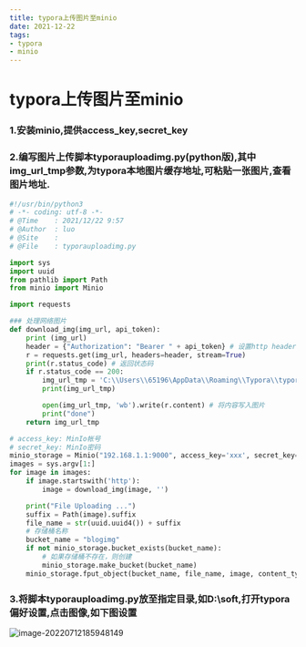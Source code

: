 ```yaml
---
title: typora上传图片至minio
date: 2021-12-22
tags:
- typora
- minio
---
```


# typora上传图片至minio



### 1.安装minio,提供access_key,secret_key



### 2.编写图片上传脚本**typorauploadimg.py**(python版),其中img_url_tmp参数,为typora本地图片缓存地址,可粘贴一张图片,查看图片地址.

```python
#!/usr/bin/python3
# -*- coding: utf-8 -*-
# @Time    : 2021/12/22 9:57
# @Author  : luo
# @Site    :
# @File    : typorauploadimg.py

import sys
import uuid
from pathlib import Path
from minio import Minio

import requests

### 处理网络图片
def download_img(img_url, api_token):
    print (img_url)
    header = {"Authorization": "Bearer " + api_token} # 设置http header，视情况加需要的条目，这里的token是用来鉴权的一种方式
    r = requests.get(img_url, headers=header, stream=True)
    print(r.status_code) # 返回状态码
    if r.status_code == 200:
        img_url_tmp = 'C:\\Users\\65196\AppData\\Roaming\\Typora\\typora-user-images\\'+img_url[img_url.rindex('/')+1:len(img_url)]
        print(img_url_tmp)

        open(img_url_tmp, 'wb').write(r.content) # 将内容写入图片
        print("done")
    return img_url_tmp

# access_key: MinIo帐号
# secret_key: MinIo密码
minio_storage = Minio("192.168.1.1:9000", access_key='xxx', secret_key='xxx', secure=False)
images = sys.argv[1:]
for image in images:
    if image.startswith('http'):
        image = download_img(image, '')

    print("File Uploading ...")
    suffix = Path(image).suffix
    file_name = str(uuid.uuid4()) + suffix
    # 存储桶名称
    bucket_name = "blogimg"
    if not minio_storage.bucket_exists(bucket_name):
        # 如果存储桶不存在，则创建
        minio_storage.make_bucket(bucket_name)
    minio_storage.fput_object(bucket_name, file_name, image, content_type="image/png", part_size=10485760)


```



### 3.将脚本**typorauploadimg.py**放至指定目录,如**D:\soft**,打开typora偏好设置,点击图像,如下图设置

![image-20220712185948149](http://blogs.luckyluo.top:9000/blogimg/75244abc-5605-4331-9170-5c0c6b410f9e.png)

### 

